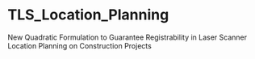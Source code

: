 # TLS_Location_Planning
New Quadratic Formulation to Guarantee Registrability in Laser Scanner Location Planning on Construction Projects

